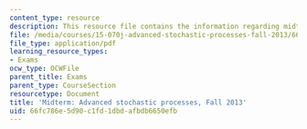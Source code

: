 ```yaml
---
content_type: resource
description: This resource file contains the information regarding midterm exam.
file: /media/courses/15-070j-advanced-stochastic-processes-fall-2013/66fc786e5d90c1fd1dbdafbdb6650efb_MIT15_070JF13_Mid_Term_V2.pdf
file_type: application/pdf
learning_resource_types:
- Exams
ocw_type: OCWFile
parent_title: Exams
parent_type: CourseSection
resourcetype: Document
title: 'Midterm: Advanced stochastic processes, Fall 2013'
uid: 66fc786e-5d90-c1fd-1dbd-afbdb6650efb
---
```


